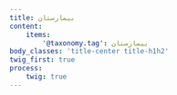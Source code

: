 ```yaml
---
title: بیمارستان
content:
    items:  
        '@taxonomy.tag': بیمارستان
body_classes: 'title-center title-h1h2'
twig_first: true
process:
    twig: true
---
```

